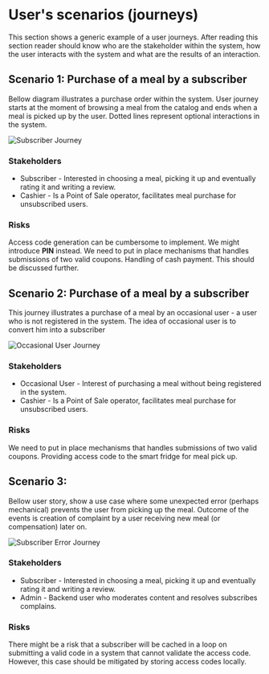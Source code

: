 # User's scenarios (journeys)

This section shows a generic example of a user journeys. After reading this section reader should know who are the stakeholder within the system, how the user interacts with the system and what are the results of an interaction.

## Scenario 1: Purchase of a meal by a subscriber

Bellow diagram illustrates a purchase order within the system. User journey starts at the moment of browsing a meal from the catalog and ends when a meal is picked up by the user. Dotted lines represent optional interactions in the system.

![Subscriber Journey](https://github.com/ldynia/archcolider/blob/master/img/user%20journey/Subscriber.png)

### Stakeholders
* Subscriber - Interested in choosing a meal, picking it up and eventually rating it and writing a review.
* Cashier - Is a Point of Sale operator, facilitates  meal purchase for unsubscribed users.

### Risks
Access code generation can be cumbersome to implement. We might introduce **PIN** instead.
We need to put in place mechanisms that handles submissions of two valid coupons.
Handling of cash payment. This should be discussed further.

## Scenario 2: Purchase of a meal by a subscriber

This journey illustrates a purchase of a meal by an occasional user - a user who is not registered in the system. The idea of occasional user is to convert him into a subscriber

![Occasional User Journey](https://github.com/ldynia/archcolider/blob/master/img/user%20journey/Ocasional%20User.png)

### Stakeholders

* Occasional User - Interest of purchasing a meal without being registered in the system.
* Cashier - Is a Point of Sale operator, facilitates  meal purchase for unsubscribed users.

### Risks
We need to put in place mechanisms that handles submissions of two valid coupons.
Providing access code to the smart fridge for meal pick up.

## Scenario 3:

Bellow user story, show a use case where some unexpected error (perhaps mechanical) prevents the user from picking up the meal. Outcome of the events is creation of complaint by a user receiving new meal (or compensation) later on.

![Subscriber Error Journey](https://github.com/ldynia/archcolider/blob/master/img/user%20journey/Error%20-%20Subscriber.png)


### Stakeholders

* Subscriber - Interested in choosing a meal, picking it up and eventually rating it and writing a review.
* Admin - Backend user who moderates content and resolves subscribes complains.

### Risks
There might be a risk that a subscriber will be cached in a loop on submitting a valid code in a system that cannot validate the access code. However, this case should be mitigated by storing access codes locally.
